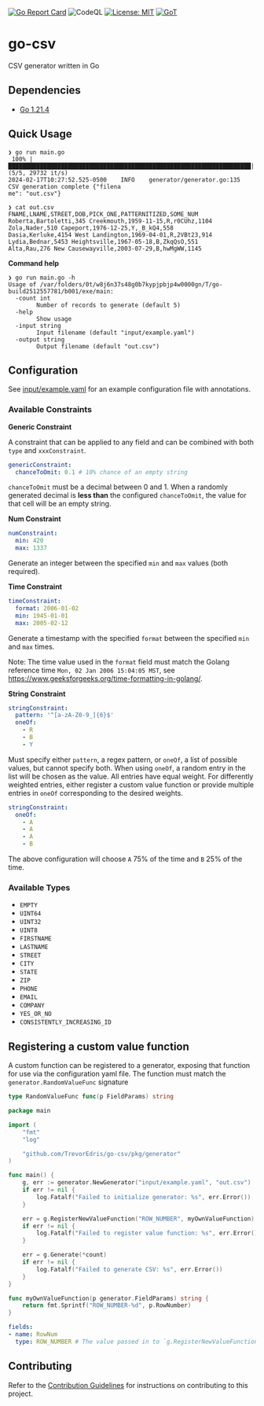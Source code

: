 [![Go Report Card](https://goreportcard.com/badge/github.com/TrevorEdris/go-csv)](https://goreportcard.com/report/github.com/TrevorEdris/go-csv)
![CodeQL](https://github.com/TrevorEdris/go-csv/workflows/CodeQL/badge.svg)
[![License: MIT](https://img.shields.io/badge/License-MIT-yellow.svg)](https://opensource.org/licenses/MIT)
[![GoT](https://img.shields.io/badge/Made%20with-Go-1f425f.svg)](https://go.dev)

# go-csv
CSV generator written in Go

## Dependencies

- [Go 1.21.4](https://github.com/moovweb/gvm)

## Quick Usage

```
❯ go run main.go
 100% |█████████████████████████████████████████████████████████████████████| (5/5, 29732 it/s)
2024-02-17T10:27:52.525-0500    INFO    generator/generator.go:135      CSV generation complete {"filena
me": "out.csv"}

❯ cat out.csv
FNAME,LNAME,STREET,DOB,PICK_ONE,PATTERNITIZED,SOME_NUM
Roberta,Bartoletti,345 Creekmouth,1959-11-15,R,r0CUhz,1104
Zola,Nader,510 Capeport,1976-12-25,Y,_B_kQ4,558
Dasia,Kerluke,4154 West Landington,1969-04-01,R,2VBt23,914
Lydia,Bednar,5453 Heightsville,1967-05-18,B,ZkqQsO,551
Alta,Rau,276 New Causewayville,2003-07-29,B,hwMgWW,1145
```

**Command help**

```
❯ go run main.go -h
Usage of /var/folders/0t/w8j6n37s48g0b7kypjpbjp4w0000gn/T/go-build2512557781/b001/exe/main:
  -count int
        Number of records to generate (default 5)
  -help
        Show usage
  -input string
        Input filename (default "input/example.yaml")
  -output string
        Output filename (default "out.csv")
```

## Configuration

See [input/example.yaml](./input/example.yaml) for an example configuration file with annotations.

### Available Constraints

**Generic Constraint**

A constraint that can be applied to any field and can be combined with both `type` and `xxxConstraint`.

```yaml
genericConstraint:
  chanceToOmit: 0.1 # 10% chance of an empty string
```

`chanceToOmit` must be a decimal between 0 and 1. When a randomly generated decimal is **less than** the configured `chanceToOmit`, the value for that cell will be an empty string.

**Num Constraint**

```yaml
numConstraint:
  min: 420
  max: 1337
```

Generate an integer between the specified `min` and `max` values (both required).

**Time Constraint**

```yaml
timeConstraint:
  format: 2006-01-02
  min: 1945-01-01
  max: 2005-02-12
```

Generate a timestamp with the specified `format` between the specified `min` and `max` times.

Note: The time value used in the `format` field must match the Golang reference time `Mon, 02 Jan 2006 15:04:05 MST`, see https://www.geeksforgeeks.org/time-formatting-in-golang/.

**String Constraint**

```yaml
stringConstraint:
  pattern: '^[a-zA-Z0-9_]{6}$'
  oneOf:
    - R
    - B
    - Y
```

Must specify either `pattern`, a regex pattern, or `oneOf`, a list of possible values, but cannot specify both. When using `oneOf`, a random entry in the list will be chosen as the value. All entries have equal weight. For differently weighted entries, either register a custom value function or provide multiple entries in `oneOf` corresponding to the desired weights.

```yaml
stringConstraint:
  oneOf:
    - A
    - A
    - A
    - B
```

The above configuration will choose `A` 75% of the time and `B` 25% of the time.

### Available Types

- `EMPTY`
- `UINT64`
- `UINT32`
- `UINT8`
- `FIRSTNAME`
- `LASTNAME`
- `STREET`
- `CITY`
- `STATE`
- `ZIP`
- `PHONE`
- `EMAIL`
- `COMPANY`
- `YES_OR_NO`
- `CONSISTENTLY_INCREASING_ID`

## Registering a custom value function

A custom function can be registered to a generator, exposing that function for use via the configuration yaml file. The function must match the `generator.RandomValueFunc` signature

```go
type RandomValueFunc func(p FieldParams) string
```

```go
package main

import (
	"fmt"
	"log"

	"github.com/TrevorEdris/go-csv/pkg/generator"
)

func main() {
	g, err := generator.NewGenerator("input/example.yaml", "out.csv")
	if err != nil {
		log.Fatalf("Failed to initialize generator: %s", err.Error())
	}

	err = g.RegisterNewValueFunction("ROW_NUMBER", myOwnValueFunction)
	if err != nil {
		log.Fatalf("Failed to register value function: %s", err.Error())
	}

	err = g.Generate(*count)
	if err != nil {
		log.Fatalf("Failed to generate CSV: %s", err.Error())
	}
}

func myOwnValueFunction(p generator.FieldParams) string {
	return fmt.Sprintf("ROW_NUMBER-%d", p.RowNumber)
}
```

```yaml
fields:
- name: RowNum
  type: ROW_NUMBER # The value passed in to `g.RegisterNewValueFunction`
```

## Contributing

Refer to the [Contribution Guidelines](./CONTRIBUTING.md) for instructions on contributing to this project.
